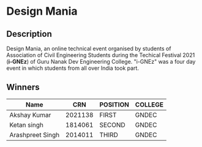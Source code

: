 # Design Mania	

## Description
Design Mania, an online technical event organised by students of Association of Civil Engineering Students during the Techical Festival 2021 (**i-GNEz**) of Guru Nanak Dev Engineering College. "i-GNEz" was a four day event in which students from all over India took part. 




## Winners

|Name                  |CRN       |POSITION   |COLLEGE     |
|----------------------|----------|-----------|------------|
|Akshay Kumar	         |2021138   |FIRST      |GNDEC       |
|Ketan singh           |1814061   |SECOND     |GNDEC       |
|Arashpreet Singh      |2014011   |THIRD      |GNDEC       |
